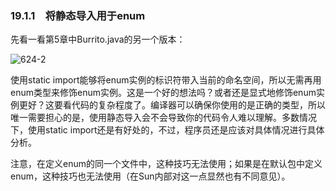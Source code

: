 ### 19.1.1　将静态导入用于enum

先看一看第5章中Burrito.java的另一个版本：

![624-2](../Images/image03569.jpeg)

使用static import能够将enum实例的标识符带入当前的命名空间，所以无需再用enum类型来修饰enum实例。这是一个好的想法吗？或者还是显式地修饰enum实例更好？这要看代码的复杂程度了。编译器可以确保你使用的是正确的类型，所以唯一需要担心的是，使用静态导入会不会导致你的代码令人难以理解。多数情况下，使用static import还是有好处的，不过，程序员还是应该对具体情况进行具体分析。

注意，在定义enum的同一个文件中，这种技巧无法使用；如果是在默认包中定义enum，这种技巧也无法使用（在Sun内部对这一点显然也有不同意见）。